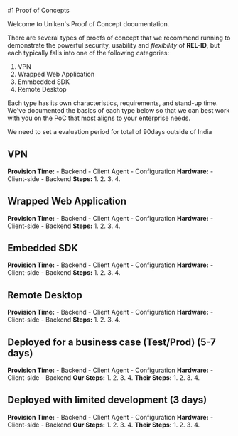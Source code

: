 #1 Proof of Concepts

Welcome to Uniken's Proof of Concept documentation.

There are several types of proofs of concept that we recommend running to demonstrate the powerful security, usability and _flexibility_ of **REL-ID**, but each typically falls into one of the following categories:

1. VPN
2. Wrapped Web Application
3. Emmbedded SDK
4. Remote Desktop

Each type has its own characteristics, requirements, and stand-up time.  We've documented the basics of each type below so that we can best work with you on the PoC that most aligns to your enterprise needs.

We need to set a evaluation period for total of 90days outside of India


## VPN
**Provision Time:**
	- Backend
	- Client Agent
	- Configuration
**Hardware:**
	- Client-side
	- Backend
**Steps:**
	1.
	2.
	3.
	4.

## Wrapped Web Application
**Provision Time:**
	- Backend
	- Client Agent
	- Configuration
**Hardware:**
	- Client-side
	- Backend
**Steps:**
	1.
	2.
	3.
	4.
## Embedded SDK
**Provision Time:**
	- Backend
	- Client Agent
	- Configuration
**Hardware:**
	- Client-side
	- Backend
**Steps:**
	1.
	2.
	3.
	4.
## Remote Desktop
**Provision Time:**
	- Backend
	- Client Agent
	- Configuration
**Hardware:**
	- Client-side
	- Backend
**Steps:**
	1.
	2.
	3.
	4.




## Deployed for a business case (Test/Prod) (5-7 days)
**Provision Time:**
	- Backend
	- Client Agent
	- Configuration
**Hardware:**
	- Client-side
	- Backend
**Our Steps:**
	1.
	2.
	3.
	4.
**Their Steps:**
	1.
	2.
	3.
	4.


## Deployed with limited development (3 days)
**Provision Time:**
	- Backend
	- Client Agent
	- Configuration
**Hardware:**
	- Client-side
	- Backend
**Our Steps:**
	1.
	2.
	3.
	4.
**Their Steps:**
	1.
	2.
	3.
	4.
